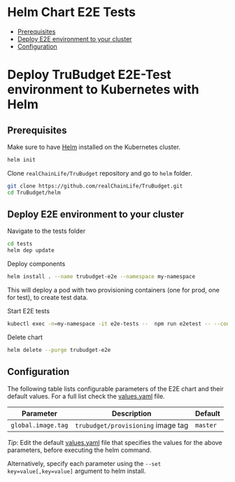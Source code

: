 # Helm Chart E2E Tests <!-- omit in TOC -->

- [Prerequisites](#prerequisites)
- [Deploy E2E environment to your cluster](#deploy-e2e-environment-to-your-cluster)
- [Configuration](#configuration)

# Deploy TruBudget E2E-Test environment to Kubernetes with Helm <!-- omit in TOC -->

## Prerequisites

Make sure to have [Helm](https://github.com/helm/helm/blob/master/docs/install.md) installed on the Kubernetes cluster.

```bash
helm init
```

Clone `realChainLife/TruBudget` repository and go to `helm` folder.

```bash
git clone https://github.com/realChainLife/TruBudget.git
cd TruBudget/helm
```

## Deploy E2E environment to your cluster

Navigate to the tests folder

```bash
cd tests
helm dep update
```

Deploy components

```bash
helm install . --name trubudget-e2e --namespace my-namespace
```

This will deploy a pod with two provisioning containers (one for prod, one for test), to create test data.

Start E2E tests

```bash
kubectl exec -n=my-namespace -it e2e-tests --  npm run e2etest -- --config baseUrl=http://frontend/
```

Delete chart

```bash
helm delete --purge trubudget-e2e
```

## Configuration

The following table lists configurable parameters of the E2E chart and their default values. For a full list check the [values.yaml](values.yaml) file.

| Parameter          | Description                        | Default  |
| ------------------ | ---------------------------------- | -------- |
| `global.image.tag` | `trubudget/provisioning` image tag | `master` |

_Tip_: Edit the default [values.yaml](values.yaml) file that specifies the values for the above parameters, before executing the helm command.

Alternatively, specify each parameter using the `--set key=value[,key=value]` argument to helm install.
